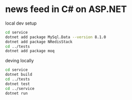 # news feed in C# on ASP.NET

local dev setup

```bash
cd service
dotnet add package MySql.Data --version 8.1.0
dotnet add package NRedisStack
cd ../tests
dotnet add package moq
```

deving locally

```bash
cd service
dotnet build
cd ../tests
dotnet test
cd ../service
dotnet run
```
